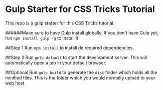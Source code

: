 # Gulp Starter for CSS Tricks Tutorial  

This repo is a gulp starter for this CSS Tricks tutorial.

######Make sure to have Gulp install globally. If you don't have Gulp yet, run `npm install gulp -g` to install it

##Step 1
Run `npm install` to install de required dependencies.

##Step 2
Run `gulp default` to start the development server. This will automatically open a tab in your default browser.

##Optional
Run `gulp build` to generate the `dist` folder which holds all the minified files.
This is the folder which you would normally upload to your web host.